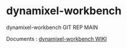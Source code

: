 # dynamixel-workbench
dynamixel-workbench GIT REP MAIN

Documents : [dynamixel-workbench WIKI](http://wiki.ros.org/dynamixel_workbench)
